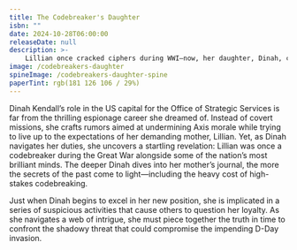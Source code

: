 ```yaml
---
title: The Codebreaker's Daughter
isbn: ""
date: 2024-10-28T06:00:00
releaseDate: null
description: >-
    Lillian once cracked ciphers during WWI—now, her daughter, Dinah, creates Allied rumors and propaganda for the WWII OSS. Though Lillian is hesitant to return to wartime work, she is drawn to Washington, DC, by an old friend. As a web of intrigue grows ever wider, mother and daughter must confront secrets in DC before the impending D-Day is compromised.
image: /codebreakers-daughter
spineImage: /codebreakers-daughter-spine
paperTint: rgb(181 126 106 / 29%)
---
```


Dinah Kendall’s role in the US capital for the Office of Strategic Services is far from the thrilling espionage career she dreamed of. Instead of covert missions, she crafts rumors aimed at undermining Axis morale while trying to live up to the expectations of her demanding mother, Lillian. Yet, as Dinah navigates her duties, she uncovers a startling revelation: Lillian was once a codebreaker during the Great War alongside some of the nation’s most brilliant minds. The deeper Dinah dives into her mother’s journal, the more the secrets of the past come to light—including the heavy cost of high-stakes codebreaking.

Just when Dinah begins to excel in her new position, she is implicated in a series of suspicious activities that cause others to question her loyalty. As she navigates a web of intrigue, she must piece together the truth in time to confront the shadowy threat that could compromise the impending D-Day invasion.
